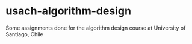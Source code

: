 # usach-algorithm-design
Some assignments done for the algorithm design course at University of Santiago, Chile
